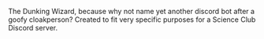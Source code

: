 The Dunking Wizard, because why not name yet another discord bot after a goofy cloakperson? Created to fit very specific purposes for a Science Club Discord server.
